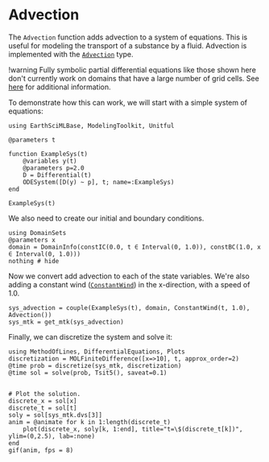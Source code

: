 # Advection

The `Advection` function adds advection to a system of equations. This is useful for modeling the transport of a substance by a fluid.
Advection is implemented with the [`Advection`](@ref) type.

!warning
    Fully symbolic partial differential equations like those shown here don't currently work on domains that have a large number of grid cells. See [here](https://docs.sciml.ai/MethodOfLines/stable/performance/) for additional information.

To demonstrate how this can work, we will start with a simple system of equations:

```@example advection
using EarthSciMLBase, ModelingToolkit, Unitful

@parameters t

function ExampleSys(t)
    @variables y(t)
    @parameters p=2.0
    D = Differential(t)
    ODESystem([D(y) ~ p], t; name=:ExampleSys)
end

ExampleSys(t)
```

We also need to create our initial and boundary conditions.
```@example advection
using DomainSets
@parameters x
domain = DomainInfo(constIC(0.0, t ∈ Interval(0, 1.0)), constBC(1.0, x ∈ Interval(0, 1.0)))
nothing # hide
```

Now we convert add advection to each of the state variables.
We're also adding a constant wind ([`ConstantWind`](@ref)) in the x-direction, with a speed of 1.0.

```@example advection
sys_advection = couple(ExampleSys(t), domain, ConstantWind(t, 1.0), Advection())
sys_mtk = get_mtk(sys_advection)
```

Finally, we can discretize the system and solve it:

```@example advection
using MethodOfLines, DifferentialEquations, Plots
discretization = MOLFiniteDifference([x=>10], t, approx_order=2)
@time prob = discretize(sys_mtk, discretization)
@time sol = solve(prob, Tsit5(), saveat=0.1)


# Plot the solution.
discrete_x = sol[x]
discrete_t = sol[t]
soly = sol[sys_mtk.dvs[3]]
anim = @animate for k in 1:length(discrete_t)
    plot(discrete_x, soly[k, 1:end], title="t=\$(discrete_t[k])", ylim=(0,2.5), lab=:none)
end
gif(anim, fps = 8)
```